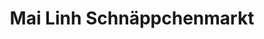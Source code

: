 ---
title: "Mai Linh Schnäppchenmarkt"
url: /merseburg/mai-linh-schnaeppchenmarkt/
shop: Kramladen
---
